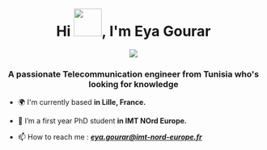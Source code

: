 <h1 align="center">Hi <img src="https://github.com/mitul3737/mitul3737/blob/main/Wave.gif" height="55px" width="55px">, I'm Eya Gourar</h1>

<p align="center"><img src="https://readme-typing-svg.herokuapp.com?color=E22FE4&width=380&height=45&lines=Nice+To+Meet+You+...;Welcome+To+My+GitHub+Profile...&center=true"></a>
</p>

<h3 align="center">A passionate Telecommunication engineer from Tunisia who's looking for knowledge</h3>

- 🌍 I'm currently based **in Lille, France.**

- 🌱 I’m a first year PhD student **in IMT NOrd Europe.**

- 📫 How to reach me : ***eya.gourar@imt-nord-europe.fr***


</div>



